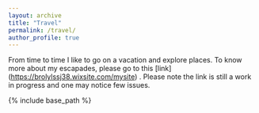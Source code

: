 ```yaml
---
layout: archive
title: "Travel"
permalink: /travel/
author_profile: true
---
```


From time to time I like to go on a vacation and explore places. To know more about my escapades, please go to this [link] (https://brolylssj38.wixsite.com/mysite) . Please note the link is still a work in progress and one may notice few issues. 

{% include base_path %}


